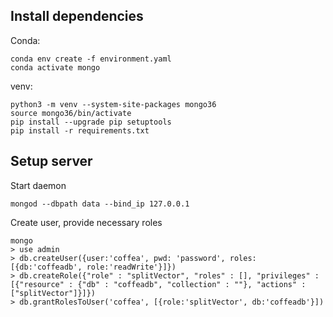 ## Install dependencies
Conda:
```
conda env create -f environment.yaml
conda activate mongo
```
venv:
```
python3 -m venv --system-site-packages mongo36
source mongo36/bin/activate
pip install --upgrade pip setuptools
pip install -r requirements.txt
```

## Setup server
Start daemon
```
mongod --dbpath data --bind_ip 127.0.0.1
```
Create user, provide necessary roles
```
mongo
> use admin
> db.createUser({user:'coffea', pwd: 'password', roles:[{db:'coffeadb', role:'readWrite'}]})
> db.createRole({"role" : "splitVector", "roles" : [], "privileges" : [{"resource" : {"db" : "coffeadb", "collection" : ""}, "actions" : ["splitVector"]}]})
> db.grantRolesToUser('coffea', [{role:'splitVector', db:'coffeadb'}])
```
